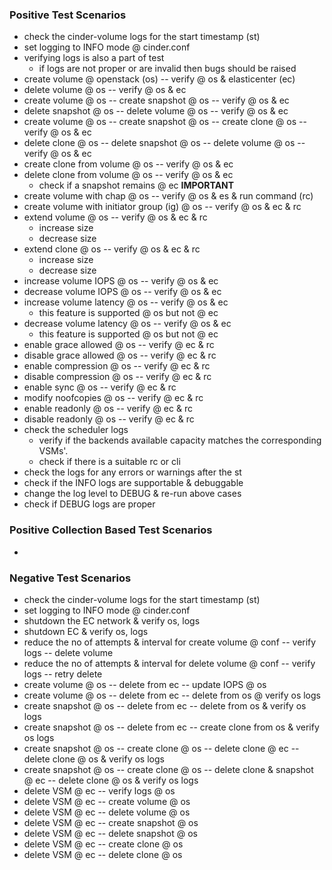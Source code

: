 
### Positive Test Scenarios
- check the cinder-volume logs for the start timestamp (st)
- set logging to INFO mode @ cinder.conf
- verifying logs is also a part of test
  - if logs are not proper or are invalid then bugs should be raised
- create volume @ openstack (os) -- verify @ os & elasticenter (ec)
- delete volume @ os -- verify @ os & ec
- create volume @ os -- create snapshot @ os -- verify @ os & ec
- delete snapshot @ os -- delete volume @ os --  verify @ os & ec
- create volume @ os -- create snapshot @ os -- create clone @ os -- verify @ os & ec
- delete clone @ os -- delete snapshot @ os -- delete volume @ os -- verify @ os & ec
- create clone from volume @ os -- verify @ os & ec
- delete clone from volume @ os -- verify @ os & ec
  - check if a snapshot remains @ ec <b> IMPORTANT </b>
- create volume with chap @ os -- verify @ os & es & run command (rc)
- create volume with initiator group (ig) @ os -- verify @ os & ec & rc
- extend volume @ os -- verify @ os & ec & rc
  - increase size
  - decrease size
- extend clone @ os -- verify @ os & ec & rc
  - increase size
  - decrease size
- increase volume IOPS @ os -- verify @ os & ec
- decrease volume IOPS @ os -- verify @ os & ec
- increase volume latency @ os -- verify @ os & ec
  - this feature is supported @ os but not @ ec
- decrease volume latency @ os -- verify @ os & ec
  - this feature is supported @ os but not @ ec
- enable grace allowed @ os -- verify @ ec & rc
- disable grace allowed @ os -- verify @ ec & rc
- enable compression @ os -- verify @ ec & rc
- disable compression @ os -- verify @ ec & rc
- enable sync @ os -- verify @ ec & rc
- modify noofcopies @ os -- verify @ ec & rc
- enable readonly @ os -- verify @ ec & rc
- disable readonly @ os -- verify @ ec & rc
- check the scheduler logs 
  - verify if the backends available capacity matches the corresponding VSMs'.
  - check if there is a suitable rc or cli
- check the logs for any errors or warnings after the st
- check if the INFO logs are supportable & debuggable
- change the log level to DEBUG & re-run above cases
- check if DEBUG logs are proper
  

### Positive Collection Based Test Scenarios
- 

### Negative Test Scenarios
- check the cinder-volume logs for the start timestamp (st)
- set logging to INFO mode @ cinder.conf
- shutdown the EC network & verify os, logs
- shutdown EC & verify os, logs
- reduce the no of attempts & interval for create volume @ conf -- verify logs -- delete volume
- reduce the no of attempts & interval for delete volume @ conf -- verify logs -- retry delete
- create volume @ os -- delete from ec -- update IOPS @ os
- create volume @ os -- delete from ec -- delete from os @ verify os logs
- create snapshot @ os -- delete from ec -- delete from os & verify os logs
- create snapshot @ os -- delete from ec -- create clone from os & verify os logs
- create snapshot @ os -- create clone @ os -- delete clone @ ec -- delete clone @ os & verify os logs
- create snapshot @ os -- create clone @ os -- delete clone & snapshot @ ec -- delete clone @ os & verify os logs
- delete VSM @ ec -- verify logs @ os
- delete VSM @ ec -- create volume @ os
- delete VSM @ ec -- delete volume @ os
- delete VSM @ ec -- create snapshot @ os
- delete VSM @ ec -- delete snapshot @ os
- delete VSM @ ec -- create clone @ os
- delete VSM @ ec -- delete clone @ os
